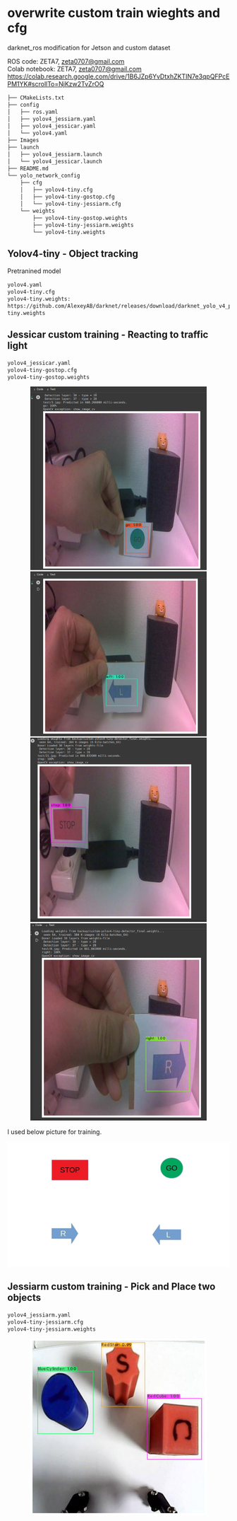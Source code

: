 # overwrite custom train wieghts and cfg
darknet_ros modification for Jetson and custom dataset

ROS code: ZETA7, zeta0707@gmail.com  
Colab notebook: ZETA7, zeta0707@gmail.com  
https://colab.research.google.com/drive/1B6JZp6YvDtxhZKTIN7e3qpQFPcEPM1YK#scrollTo=NjKzw2TvZrOQ

```
├── CMakeLists.txt
├── config
│   ├── ros.yaml
│   ├── yolov4_jessiarm.yaml
│   ├── yolov4_jessicar.yaml
│   └── yolov4.yaml
├── Images
├── launch
│   ├── yolov4_jessiarm.launch
│   └── yolov4_jessicar.launch
├── README.md
└── yolo_network_config
    ├── cfg
    │   ├── yolov4-tiny.cfg
    │   ├── yolov4-tiny-gostop.cfg
    │   └── yolov4-tiny-jessiarm.cfg
    └── weights
        ├── yolov4-tiny-gostop.weights
        ├── yolov4-tiny-jessiarm.weights
        └── yolov4-tiny.weights
```

## Yolov4-tiny - Object tracking
Pretranined model
```
yolov4.yaml   
yolov4-tiny.cfg   
yolov4-tiny.weights: https://github.com/AlexeyAB/darknet/releases/download/darknet_yolo_v4_pre/yolov4-tiny.weights   
```

## Jessicar custom training - Reacting to traffic light
```
yolov4_jessicar.yaml      
yolov4-tiny-gostop.cfg      
yolov4-tiny-gostop.weights   
``` 
<p align="center">
    <img src="/Images/go.png" width="400" />
    <img src="/Images/left.png" width="400" />
    <img src="/Images/stop.png" width="400" />
    <img src="/Images/right.png" width="400" />
</p>

I used below picture for training.
<p align="center">
    <img src="/Images/trafficSign.jpg" width="600" />
</p>

## Jessiarm custom training - Pick and Place two objects
```
yolov4_jessiarm.yaml
yolov4-tiny-jessiarm.cfg   
yolov4-tiny-jessiarm.weights 
```  
<p align="center">
    <img src="/Images/jessiarm.png" width="400" />
</p>

